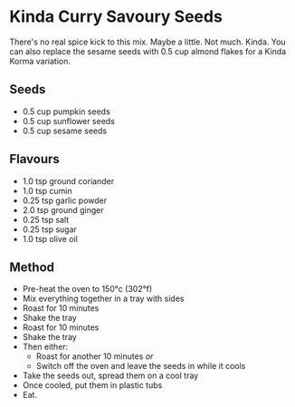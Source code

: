 Kinda Curry Savoury Seeds
===

There's no real spice kick to this mix. Maybe a little. Not much. Kinda. You can also replace the sesame seeds with 0.5 cup almond flakes for a Kinda Korma variation.

Seeds
---

  * 0.5 cup pumpkin seeds
  * 0.5 cup sunflower seeds
  * 0.5 cup sesame seeds

Flavours
---

  * 1.0  tsp ground coriander
  * 1.0  tsp cumin
  * 0.25 tsp garlic powder
  * 2.0  tsp ground ginger
  * 0.25 tsp salt
  * 0.25 tsp sugar
  * 1.0  tsp olive oil

Method
---

  * Pre-heat the oven to 150°c (302°f)
  * Mix everything together in a tray with sides
  * Roast for 10 minutes
  * Shake the tray
  * Roast for 10 minutes
  * Shake the tray
  * Then either:
    * Roast for another 10 minutes *or*
    * Switch off the oven and leave the seeds in while it cools
  * Take the seeds out, spread them on a cool tray
  * Once cooled, put them in plastic tubs
  * Eat.
